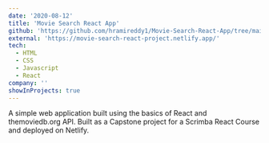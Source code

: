 ```yaml
---
date: '2020-08-12'
title: 'Movie Search React App'
github: 'https://github.com/hramireddy1/Movie-Search-React-App/tree/main/deploy-5f38f53a1c8489d5befacd4f'
external: 'https://movie-search-react-project.netlify.app/'
tech:
  - HTML
  - CSS
  - Javascript
  - React
company: ''
showInProjects: true
---
```


A simple web application built using the basics of React and themoviedb.org API. Built as a Capstone project for a Scrimba React Course and deployed on Netlify.